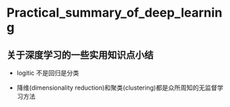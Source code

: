 # Practical_summary_of_deep_learning
## 关于深度学习的一些实用知识点小结

+ logitic 不是回归是分类

- 降维(dimensionality reduction)和聚类(clustering)都是众所周知的无监督学习方法
